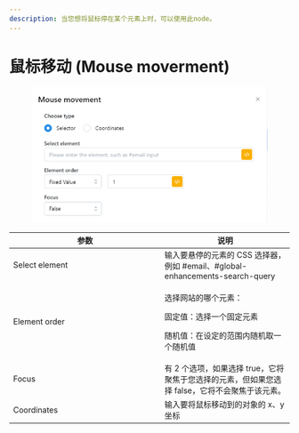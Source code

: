 ```yaml
---
description: 当您想将鼠标停在某个元素上时，可以使用此node。
---
```


# 鼠标移动 (Mouse moverment)

<figure><img src="../../.gitbook/assets/image (1) (1) (1) (1) (1) (1) (1).png" alt=""><figcaption></figcaption></figure>

<table><thead><tr><th width="258">参数</th><th>说明</th></tr></thead><tbody><tr><td>Select element</td><td>输入要悬停的元素的 CSS 选择器，例如 #email、#global-enhancements-search-query</td></tr><tr><td>Element order</td><td><p>选择网站的哪个元素： </p><p>固定值：选择一个固定元素 </p><p>随机值：在设定的范围内随机取一个随机值</p></td></tr><tr><td>Focus</td><td>有 2 个选项，如果选择 true，它将聚焦于您选择的元素，但如果您选择 false，它将不会聚焦于该元素。</td></tr><tr><td>Coordinates </td><td>输入要将鼠标移动到的对象的 x、y 坐标</td></tr></tbody></table>

